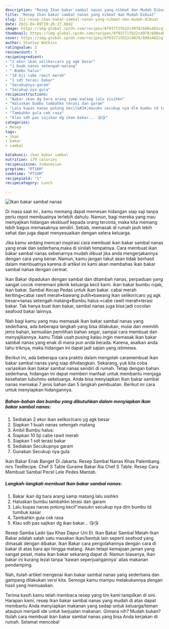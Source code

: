 ```yaml
---
description: "Resep Ikan bakar sambal nanas yang nikmat dan Mudah Dibuat"
title: "Resep Ikan bakar sambal nanas yang nikmat dan Mudah Dibuat"
slug: 311-resep-ikan-bakar-sambal-nanas-yang-nikmat-dan-mudah-dibuat
date: 2021-04-09T19:26:27.684Z
image: https://img-global.cpcdn.com/recipes/6f93771fb22c4978/680x482cq70/ikan-bakar-sambal-nanas-foto-resep-utama.jpg
thumbnail: https://img-global.cpcdn.com/recipes/6f93771fb22c4978/680x482cq70/ikan-bakar-sambal-nanas-foto-resep-utama.jpg
cover: https://img-global.cpcdn.com/recipes/6f93771fb22c4978/680x482cq70/ikan-bakar-sambal-nanas-foto-resep-utama.jpg
author: Stanley Watkins
ratingvalue: 3
reviewcount: 3
recipeingredient:
- "2 ekor ikan selikorcaro yg agk besar"
- "1 buah nanas setengah matang"
- " Bumbu halus"
- "10 bji cabe rawit merah"
- "1 sdt terasi bakar"
- "Secukupnya garam"
- "Secukup nya gula"
recipeinstructions:
- "Bakar ikan dg bara arang samp matang lalu sisihkn"
- "Haluskan bumbu tambahkn terasi dan garam"
- "Lalu kupas nanas potong kecil&#34;masukn secukup nya dlm bumbu td tumbuk kasar"
- "Tambahkn gula cek rasa"
- "Klau sdh pas sajikan dg ikan bakar... 😘😘"
categories:
- Resep
tags:
- ikan
- bakar
- sambal

katakunci: ikan bakar sambal 
nutrition: 179 calories
recipecuisine: Indonesian
preptime: "PT16M"
cooktime: "PT34M"
recipeyield: "1"
recipecategory: Lunch

---
```



![Ikan bakar sambal nanas](https://img-global.cpcdn.com/recipes/6f93771fb22c4978/680x482cq70/ikan-bakar-sambal-nanas-foto-resep-utama.jpg)

Di masa  saat ini , kamu memang dapat memesan hidangan siap saji tanpa perlu repot membuatnya terlebih dahulu. Namun, bagi mereka yang mau menyajikan hidangan eksklusif kepada orang tercinta, maka kita memang lebih bagus memasaknya sendiri. Sebab, memasak di rumah jauh lebih sehat dan juga dapat menyesuaikan dengan selera keluarga.

Jika kamu sedang mencari inspirasi cara membuat ikan bakar sambal nanas yang enak dan sederhana,maka di sinilah tempatnya. Cara membuat ikan bakar sambal nanas  sebenarnya mudah dibuat jika anda mengerjakannya dengan cara yang benar. Namun, kamu jangan takut akan tidak berhasil dalam membuatnya 
karena di artikel ini kami akan membahas ikan bakar sambal nanas dengan cermat.  

Ikan Bakar dipadukan dengan sambal dan ditambah nanas, perpaduan yang sangat cocok menemani piknik keluarga kecil kami. ikan bakar bumbu rujak, ikan bakar. Sambal Kecap Pedas untuk ikan bakar. cabai merah keriting•cabai rawit merah•bawang putih•bawang ikan selikor/caro yg agk besar•nanas setengah matang•Bumbu halus:•cabe rawit merah•terasi bakar. Tak hanya buat ikan bakar, sambal nanas juga bisa jadi cocolan seafood bakar lainnya.

Nah bagi kamu yang mau memasak ikan bakar sambal nanas yang sederhana, ada beberapa langkah yang bisa dilakukan, mulai dari memilih jenis bahan, kemudian pemilihan bahan segar, sampai cara membuat dan menyajikannya. kamu Tidak usah pusing kalau ingin memasak ikan bakar sambal nanas yang enak di mana pun anda berada. Karena, asalkan anda  tahu triknya, maka hidangan ini dapat jadi sajian yang istimewa.

Berikut ini, ada beberapa cara praktis  dalam mengolah caramembuat ikan bakar sambal nanas yang siap dihidangkan. Sekarang, yuk kita coba variasikan ikan bakar sambal nanas sendiri di rumah. Tetap dengan bahan sederhana, hidangan ini dapat memberi manfaat untuk membantu menjaga kesehatan tubuhmu sekeluarga. Anda bisa menyiapkan Ikan bakar sambal nanas memakai 7 jenis bahan dan 5 langkah pembuatan. Berikut ini cara untuk menyiapkan hidangannya.

<!--inarticleads1-->

##### Bahan-bahan dan bumbu yang dibutuhkan dalam menyiapkan Ikan bakar sambal nanas:

1. Sediakan 2 ekor ikan selikor/caro yg agk besar
1. Siapkan 1 buah nanas setengah matang
1. Ambil  Bumbu halus:
1. Siapkan 10 bji cabe rawit merah
1. Siapkan 1 sdt terasi bakar
1. Sediakan Secukupnya garam
1. Gunakan Secukup nya gula


Ikan Bakar Enak Banget Di Jakarta. Resep Sambal Nanas Khas Palembang. mrs TeeRecipe. Chef S Table Gurame Bakar Ala Chef S Table. Resep Cara Membuat Sambal Pecel Lele Pedes Mantab. 

<!--inarticleads2-->

##### Langkah-langkah membuat Ikan bakar sambal nanas:

1. Bakar ikan dg bara arang samp matang lalu sisihkn
1. Haluskan bumbu tambahkn terasi dan garam
1. Lalu kupas nanas potong kecil&#34;masukn secukup nya dlm bumbu td tumbuk kasar
1. Tambahkn gula cek rasa
1. Klau sdh pas sajikan dg ikan bakar... 😘😘


Resep Samba Lado Ijau Khas Dapur Uni Et. Ikan Bakar Sambal Matah-Ikan Bakar adalah salah satu masakan ikan/bentuk lain seperti seafood yang dimasak dengan dibakar. Ikan Bakar cara pengolahannya dengan cara di bakar di atas bara api hingga matang. Akan tetapi kemajuan jaman yang sangat pesat, maka ikan bakar sekarang dapat di. Namun biasanya, ikan bakar ini kurang lezat tanpa &#39;kawan seperjuangannya&#39; alias makanan pendamping. 

Nah, itulah artikel mengenai  ikan bakar sambal nanas  yang sederhana dan gampang dilakukan versi kita. Semoga kamu mampu melakukannya dengan hasil yang memuaskan. 

Terima kasih kamu telah membaca resep yang tim kami tampilkan di sini. Harapan kami, resep  Ikan bakar sambal nanas yang mudah di atas dapat membantu Anda menyiapkan makanan yang sedap untuk keluarga/teman ataupun menjadi ide untuk berjualan makanan. Gimana nih? Mudah bukan? Itulah cara membuat ikan bakar sambal nanas yang bisa Anda kerjakan di rumah. Selamat mencoba!

